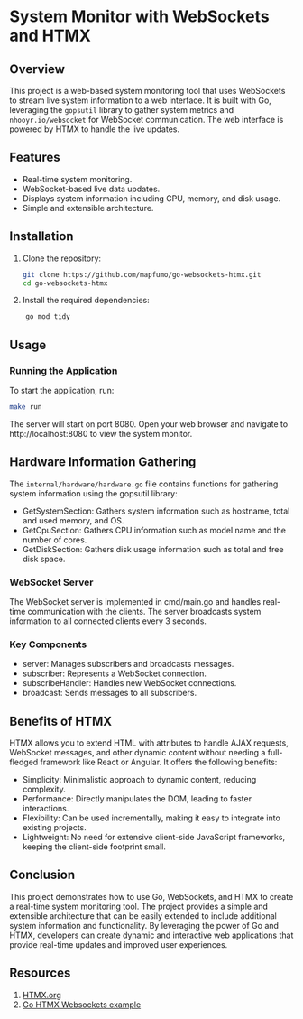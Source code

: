 # System Monitor with WebSockets and HTMX

## Overview

This project is a web-based system monitoring tool that uses WebSockets to stream live system information to a web interface. It is built with Go, leveraging the `gopsutil` library to gather system metrics and `nhooyr.io/websocket` for WebSocket communication. The web interface is powered by HTMX to handle the live updates.

## Features

- Real-time system monitoring.
- WebSocket-based live data updates.
- Displays system information including CPU, memory, and disk usage.
- Simple and extensible architecture.

## Installation

1. Clone the repository:

   ```sh
   git clone https://github.com/mapfumo/go-websockets-htmx.git
   cd go-websockets-htmx
   ```

2. Install the required dependencies:

```sh
    go mod tidy
```

## Usage

### Running the Application

To start the application, run:

```sh
make run
```

The server will start on port 8080. Open your web browser and navigate to http://localhost:8080 to view the system monitor.

## Hardware Information Gathering

The `internal/hardware/hardware.go` file contains functions for gathering system information using the gopsutil library:

- GetSystemSection: Gathers system information such as hostname, total and used memory, and OS.
- GetCpuSection: Gathers CPU information such as model name and the number of cores.
- GetDiskSection: Gathers disk usage information such as total and free disk space.

### WebSocket Server

The WebSocket server is implemented in cmd/main.go and handles real-time communication with the clients. The server broadcasts system information to all connected clients every 3 seconds.

### Key Components

- server: Manages subscribers and broadcasts messages.
- subscriber: Represents a WebSocket connection.
- subscribeHandler: Handles new WebSocket connections.
- broadcast: Sends messages to all subscribers.

## Benefits of HTMX

HTMX allows you to extend HTML with attributes to handle AJAX requests, WebSocket messages, and other dynamic content without needing a full-fledged framework like React or Angular. It offers the following benefits:

- Simplicity: Minimalistic approach to dynamic content, reducing complexity.
- Performance: Directly manipulates the DOM, leading to faster interactions.
- Flexibility: Can be used incrementally, making it easy to integrate into existing projects.
- Lightweight: No need for extensive client-side JavaScript frameworks, keeping the client-side footprint small.

## Conclusion

This project demonstrates how to use Go, WebSockets, and HTMX to create a real-time system monitoring tool. The project provides a simple and extensible architecture that can be easily extended to include additional system information and functionality. By leveraging the power of Go and HTMX, developers can create dynamic and interactive web applications that provide real-time updates and improved user experiences.

## Resources

1. [HTMX.org](https://htmx.org/)
2. [Go HTMX Websockets example](https://github.com/sigrdrifa/go-htmx-websockets-example)
